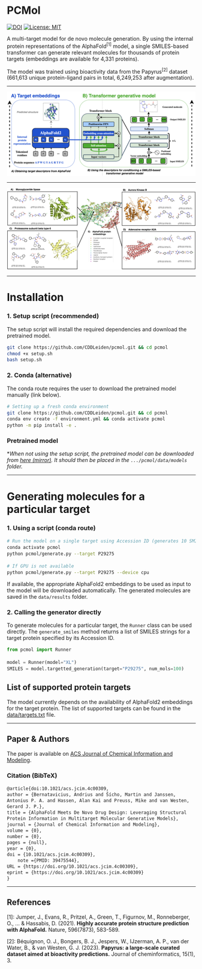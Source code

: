 # PCMol 
 [![DOI](https://zenodo.org/badge/DOI/10.5281/zenodo.10512870.svg)](https://doi.org/10.5281/zenodo.10512870) [![License: MIT](https://img.shields.io/badge/License-MIT-yellow.svg)](https://opensource.org/licenses/MIT)

A multi-target model for de novo molecule generation. By using the internal protein representations of the AlphaFold<sup>[1]</sup> model, a single SMILES-based transformer can generate relevant molecules for thousands of protein targets (embeddings are available for 4,331 proteins). 

The model was trained using bioactivity data from the Papyrus<sup>[2]</sup> dataset (661,613 unique protein-ligand pairs in total, 6,249,253 after augmentation).

---

![alt text](assets/PCMol.png)

---

![alt text](assets/targets.png)

<!-- ## Requirements

- **Python** 3.8+
- **rdkit** 2021.03.5.0+
- **Torch** 1.7 - 2.1 -->

---

# Installation


### 1. Setup script (recommended)
The setup script will install the required dependencies and download the pretrained model.

```bash
git clone https://github.com/CDDLeiden/pcmol.git && cd pcmol
chmod +x setup.sh
bash setup.sh
```

### 2. Conda (alternative)
The conda route requires the user to download the pretrained model manually (link below).

```bash
# Setting up a fresh conda environment
git clone https://github.com/CDDLeiden/pcmol.git && cd pcmol
conda env create -f environment.yml && conda activate pcmol
python -m pip install -e .
```
<!-- 
### 3. Docker 

*Note: The docker image is currently not available.*

The docker image contains all the prerequisites and the pretrained model.
```bash
# Pull the docker image
docker pull andriusbern/pcmol:latest
``` -->

### Pretrained model

**When not using the setup script, the pretrained model can be downloaded from [here](https://zenodo.org/records/10512870)[ (mirror)](https://surfdrive.surf.nl/files/index.php/s/T0wUBOmAEYYxxOo). It should then be placed in the `.../pcmol/data/models` folder.*

---

# Generating molecules for a particular target
<!-- 
### 1. Docker
```bash
# Run the model on a single target using UniProt ID (generates 10 SMILES strings)
docker run -it andriusbern/pcmol:latest python -m pcmol.generate --target P21819
``` -->

### 1. Using a script (conda route) 
```bash
# Run the model on a single target using Accession ID (generates 10 SMILES strings)
conda activate pcmol
python pcmol/generate.py --target P29275

# If GPU is not available
python pcmol/generate.py --target P29275 --device cpu
```


If available, the appropriate AlphaFold2 embeddings to be used as input to the model will be downloaded automatically. The generated molecules are saved in the `data/results` folder.

### 2. Calling the generator directly

To generate molecules for a particular target, the `Runner` class can be used directly. The `generate_smiles` method returns a list of SMILES strings for a target protein specified by its Accession ID.

```python
from pcmol import Runner

model = Runner(model="XL")
SMILES = model.targetted_generation(target="P29275", num_mols=100)
```

## List of supported protein targets

The model currently depends on the availability of AlphaFold2 embeddings for the target protein. The list of supported targets can be found in the [data/targets.txt](data/targets.txt) file.

<!-- ## Training

To retrain the model you first need to download the dataset from [here]().

```bash
## Train the model
python pcmol/train.py --model default
``` -->

---

## Paper & Authors

The paper is available on [ACS Journal of Chemical Information and Modeling](https://pubs.acs.org/doi/10.1021/acs.jcim.4c00309).

### Citation (BibTeX)

```
@article{doi:10.1021/acs.jcim.4c00309,
author = {Bernatavicius, Andrius and Šícho, Martin and Janssen, Antonius P. A. and Hassen, Alan Kai and Preuss, Mike and van Westen, Gerard J. P.},
title = {AlphaFold Meets De Novo Drug Design: Leveraging Structural Protein Information in Multitarget Molecular Generative Models},
journal = {Journal of Chemical Information and Modeling},
volume = {0},
number = {0},
pages = {null},
year = {0},
doi = {10.1021/acs.jcim.4c00309},
    note ={PMID: 39475544},
URL = {https://doi.org/10.1021/acs.jcim.4c00309},
eprint = {https://doi.org/10.1021/acs.jcim.4c00309}
}
```

---

## References

[1]: Jumper, J., Evans, R., Pritzel, A., Green, T., Figurnov, M., Ronneberger, O., ... & Hassabis, D. (2021). **Highly accurate protein structure prediction with AlphaFold.** Nature, 596(7873), 583-589.

[2]: Béquignon, O. J., Bongers, B. J., Jespers, W., IJzerman, A. P., van der Water, B., & van Westen, G. J. (2023). **Papyrus: a large-scale curated dataset aimed at bioactivity predictions.** Journal of cheminformatics, 15(1), 3.
